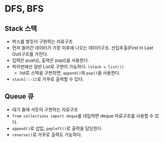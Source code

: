 # DFS, BFS
## Stack 스택
- 박스를 쌓듯이 구현하는 자료구조
- 먼저 들어간 데이터가 가장 이후에 나오는 데이터구조. 선입후출(First In Last Out)구조를 가진다.
- 입력은 push(), 출력은 pop()을 사용한다.
- 파이썬에선 일반 List로 구현이 가능하다. `(stack = list())`
  - list로 스택을 구현하면, `append()`와 `pop()`을 사용한다.
- `stack[::-1]`로 거꾸로 출력할 수 있다.

## Queue 큐
- 대기 줄에 서듯이 구현하는 자료구조
- `from collections import deque`를 대입하면 deque 자료구조를 사용할 수 있다.
- `append()`로 삽입, `popleft()`로 출력을 담당한다.
- `reverse()`로 거꾸로 출력도 가능하다.